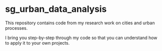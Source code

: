 # sg_urban_data_analysis
This repository contains code from my research work on cities and urban processes.

I bring you step-by-step through my code so that you can understand how to apply it to your own projects.
